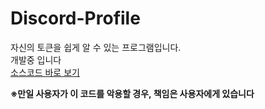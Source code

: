# Discord-Profile
자신의 토큰을 쉽게 알 수 있는 프로그램입니다. <br>
개발중 입니다 <br>
<a href="https://github.com/1-EXON/Discord-Profile/tree/master/Discord%20Profile/Discord%20Profile" target="_blank">소스코드 바로 보기
</a>

<b>※만일 사용자가 이 코드를 악용할 경우, 책임은 사용자에게 있습니다</b>
